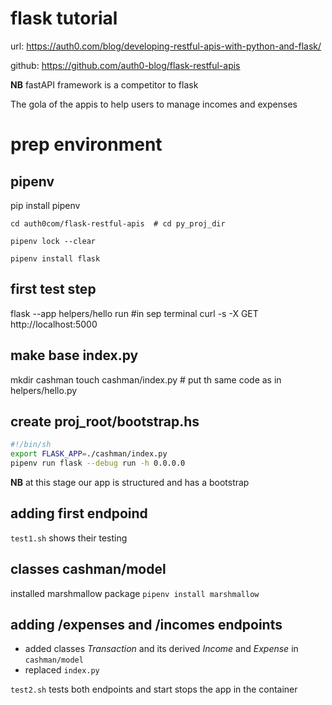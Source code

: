 # flask tutorial
url: https://auth0.com/blog/developing-restful-apis-with-python-and-flask/

github: https://github.com/auth0-blog/flask-restful-apis

**NB** fastAPI framework is a competitor to flask

The gola of the appis to help users to manage incomes and expenses

# prep environment



## pipenv

pip install pipenv

```
cd auth0com/flask-restful-apis  # cd py_proj_dir

pipenv lock --clear

pipenv install flask

```

## first test step
 flask --app helpers/hello run
#in sep terminal
curl -s -X GET http://localhost:5000


## make base index.py
mkdir cashman
touch cashman/index.py  # put th same code as in helpers/hello.py


## create proj_root/bootstrap.hs
```sh
#!/bin/sh
export FLASK_APP=./cashman/index.py
pipenv run flask --debug run -h 0.0.0.0
```

**NB** at this stage our app is structured and has a bootstrap


## adding first endpoind

`test1.sh` shows their testing

## classes cashman/model
installed marshmallow package `pipenv install marshmallow`


## adding /expenses and /incomes endpoints
- added classes *Transaction* and its derived *Income* and *Expense*  in `cashman/model`
- replaced `index.py`
  
`test2.sh` tests both endpoints  and start stops the app in  the container



